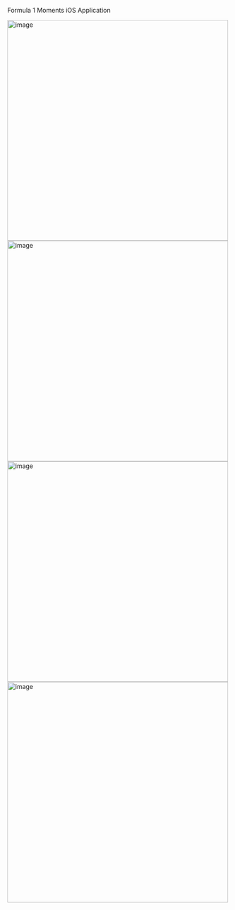 Formula 1 Moments iOS Application

<img width="auto" height="500" alt="image" src="https://github.com/user-attachments/assets/cabf694d-f29d-4ecb-8fb7-6bd1799009cd" />
<img width="auto" height="500" alt="image" src="https://github.com/user-attachments/assets/92f7dfc4-1261-4260-885a-cbfa3c584817" />
<img width="auto" height="500" alt="image" src="https://github.com/user-attachments/assets/0365befa-a31e-41b2-a00a-7b842ea8fc0a" />
<img width="auto" height="500" alt="image" src="https://github.com/user-attachments/assets/d4614f7f-6925-4d4e-a4da-274d5c946ae6" />




